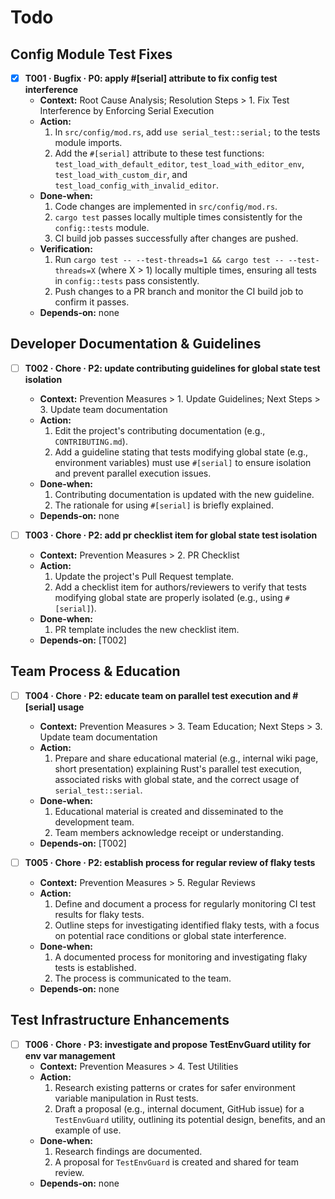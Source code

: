 # Todo

## Config Module Test Fixes
- [x] **T001 · Bugfix · P0: apply #[serial] attribute to fix config test interference**
    - **Context:** Root Cause Analysis; Resolution Steps > 1. Fix Test Interference by Enforcing Serial Execution
    - **Action:**
        1. In `src/config/mod.rs`, add `use serial_test::serial;` to the tests module imports.
        2. Add the `#[serial]` attribute to these test functions: `test_load_with_default_editor`, `test_load_with_editor_env`, `test_load_with_custom_dir`, and `test_load_config_with_invalid_editor`.
    - **Done‑when:**
        1. Code changes are implemented in `src/config/mod.rs`.
        2. `cargo test` passes locally multiple times consistently for the `config::tests` module.
        3. CI build job passes successfully after changes are pushed.
    - **Verification:**
        1. Run `cargo test -- --test-threads=1 && cargo test -- --test-threads=X` (where X > 1) locally multiple times, ensuring all tests in `config::tests` pass consistently.
        2. Push changes to a PR branch and monitor the CI build job to confirm it passes.
    - **Depends‑on:** none

## Developer Documentation & Guidelines
- [ ] **T002 · Chore · P2: update contributing guidelines for global state test isolation**
    - **Context:** Prevention Measures > 1. Update Guidelines; Next Steps > 3. Update team documentation
    - **Action:**
        1. Edit the project's contributing documentation (e.g., `CONTRIBUTING.md`).
        2. Add a guideline stating that tests modifying global state (e.g., environment variables) must use `#[serial]` to ensure isolation and prevent parallel execution issues.
    - **Done‑when:**
        1. Contributing documentation is updated with the new guideline.
        2. The rationale for using `#[serial]` is briefly explained.
    - **Depends‑on:** none

- [ ] **T003 · Chore · P2: add pr checklist item for global state test isolation**
    - **Context:** Prevention Measures > 2. PR Checklist
    - **Action:**
        1. Update the project's Pull Request template.
        2. Add a checklist item for authors/reviewers to verify that tests modifying global state are properly isolated (e.g., using `#[serial]`).
    - **Done‑when:**
        1. PR template includes the new checklist item.
    - **Depends‑on:** [T002]

## Team Process & Education
- [ ] **T004 · Chore · P2: educate team on parallel test execution and #[serial] usage**
    - **Context:** Prevention Measures > 3. Team Education; Next Steps > 3. Update team documentation
    - **Action:**
        1. Prepare and share educational material (e.g., internal wiki page, short presentation) explaining Rust's parallel test execution, associated risks with global state, and the correct usage of `serial_test::serial`.
    - **Done‑when:**
        1. Educational material is created and disseminated to the development team.
        2. Team members acknowledge receipt or understanding.
    - **Depends‑on:** [T002]

- [ ] **T005 · Chore · P2: establish process for regular review of flaky tests**
    - **Context:** Prevention Measures > 5. Regular Reviews
    - **Action:**
        1. Define and document a process for regularly monitoring CI test results for flaky tests.
        2. Outline steps for investigating identified flaky tests, with a focus on potential race conditions or global state interference.
    - **Done‑when:**
        1. A documented process for monitoring and investigating flaky tests is established.
        2. The process is communicated to the team.
    - **Depends‑on:** none

## Test Infrastructure Enhancements
- [ ] **T006 · Chore · P3: investigate and propose TestEnvGuard utility for env var management**
    - **Context:** Prevention Measures > 4. Test Utilities
    - **Action:**
        1. Research existing patterns or crates for safer environment variable manipulation in Rust tests.
        2. Draft a proposal (e.g., internal document, GitHub issue) for a `TestEnvGuard` utility, outlining its potential design, benefits, and an example of use.
    - **Done‑when:**
        1. Research findings are documented.
        2. A proposal for `TestEnvGuard` is created and shared for team review.
    - **Depends‑on:** none